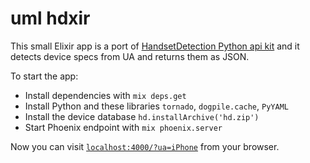 # uml hdxir


This small Elixir app is a port of [HandsetDetection Python api kit](https://github.com/HandsetDetection/python-apikit) and it detects device specs from UA and returns them as JSON.

To start the app:

  * Install dependencies with `mix deps.get`
  * Install Python and these libraries `tornado`, `dogpile.cache`, `PyYAML`
  * Install the device database `hd.installArchive('hd.zip')`
  * Start Phoenix endpoint with `mix phoenix.server`

Now you can visit [`localhost:4000/?ua=iPhone`](http://localhost:4000/?ua=iPhone) from your browser.
